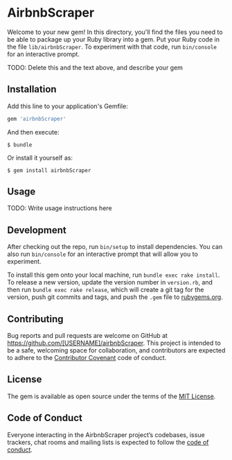 # AirbnbScraper

Welcome to your new gem! In this directory, you'll find the files you need to be able to package up your Ruby library into a gem. Put your Ruby code in the file `lib/airbnbScraper`. To experiment with that code, run `bin/console` for an interactive prompt.

TODO: Delete this and the text above, and describe your gem

## Installation

Add this line to your application's Gemfile:

```ruby
gem 'airbnbScraper'
```

And then execute:

    $ bundle

Or install it yourself as:

    $ gem install airbnbScraper

## Usage

TODO: Write usage instructions here

## Development

After checking out the repo, run `bin/setup` to install dependencies. You can also run `bin/console` for an interactive prompt that will allow you to experiment.

To install this gem onto your local machine, run `bundle exec rake install`. To release a new version, update the version number in `version.rb`, and then run `bundle exec rake release`, which will create a git tag for the version, push git commits and tags, and push the `.gem` file to [rubygems.org](https://rubygems.org).

## Contributing

Bug reports and pull requests are welcome on GitHub at https://github.com/[USERNAME]/airbnbScraper. This project is intended to be a safe, welcoming space for collaboration, and contributors are expected to adhere to the [Contributor Covenant](http://contributor-covenant.org) code of conduct.

## License

The gem is available as open source under the terms of the [MIT License](https://opensource.org/licenses/MIT).

## Code of Conduct

Everyone interacting in the AirbnbScraper project’s codebases, issue trackers, chat rooms and mailing lists is expected to follow the [code of conduct](https://github.com/[USERNAME]/airbnbScraper/blob/master/CODE_OF_CONDUCT.md).
